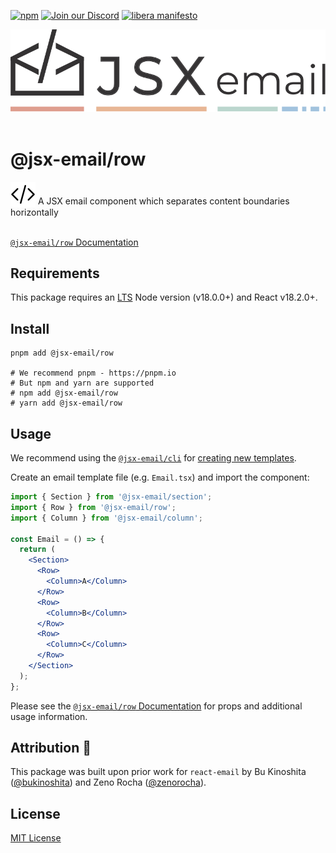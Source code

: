 [npm]: https://img.shields.io/npm/v/@jsx-email/row
[npm-url]: https://www.npmjs.com/package/@jsx-email/row

[![npm][npm]][npm-url]
[![Join our Discord](https://img.shields.io/badge/join_our-Discord-5a64ea)](https://discord.gg/FywZN57mTg)
[![libera manifesto](https://img.shields.io/badge/libera-manifesto-lightgrey.svg)](https://liberamanifesto.com)

<div align="center">
	<img src="https://raw.githubusercontent.com/shellscape/jsx-email/main/assets/npm-header.svg" alt="JSX email"><br/><br/>
</div>

# @jsx-email/row

<div>
  <img src="https://raw.githubusercontent.com/shellscape/jsx-email/main/assets/brackets.svg" alt="JSX email" valign="sub">
  A JSX email component which separates content boundaries horizontally
<div><br>

[`@jsx-email/row` Documentation](https://jsx.email/docs/components/row)

## Requirements

This package requires an [LTS](https://github.com/nodejs/Release) Node version (v18.0.0+) and React v18.2.0+.

## Install

```shell
pnpm add @jsx-email/row

# We recommend pnpm - https://pnpm.io
# But npm and yarn are supported
# npm add @jsx-email/row
# yarn add @jsx-email/row
```

## Usage

We recommend using the [`@jsx-email/cli`](../cli) for [creating new templates](https://jsx.email/docs/quick-start#create-a-template).

Create an email template file (e.g. `Email.tsx`) and import the component:

```jsx
import { Section } from '@jsx-email/section';
import { Row } from '@jsx-email/row';
import { Column } from '@jsx-email/column';

const Email = () => {
  return (
    <Section>
      <Row>
        <Column>A</Column>
      </Row>
      <Row>
        <Column>B</Column>
      </Row>
      <Row>
        <Column>C</Column>
      </Row>
    </Section>
  );
};
```

Please see the [`@jsx-email/row` Documentation](https://jsx.email/docs/components/row) for props and additional usage information.

## Attribution 🧡

This package was built upon prior work for `react-email` by Bu Kinoshita ([@bukinoshita](https://twitter.com/bukinoshita)) and Zeno Rocha ([@zenorocha](https://twitter.com/zenorocha)).

## License

[MIT License](./LICENSE.md)
